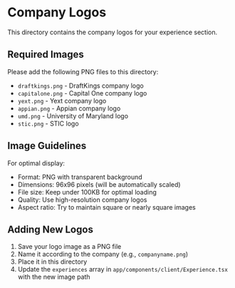 # Company Logos

This directory contains the company logos for your experience section.

## Required Images

Please add the following PNG files to this directory:

- `draftkings.png` - DraftKings company logo
- `capitalone.png` - Capital One company logo
- `yext.png` - Yext company logo
- `appian.png` - Appian company logo
- `umd.png` - University of Maryland logo
- `stic.png` - STIC logo

## Image Guidelines

For optimal display:
- Format: PNG with transparent background
- Dimensions: 96x96 pixels (will be automatically scaled)
- File size: Keep under 100KB for optimal loading
- Quality: Use high-resolution company logos
- Aspect ratio: Try to maintain square or nearly square images

## Adding New Logos

1. Save your logo image as a PNG file
2. Name it according to the company (e.g., `companyname.png`)
3. Place it in this directory
4. Update the `experiences` array in `app/components/client/Experience.tsx` with the new image path
